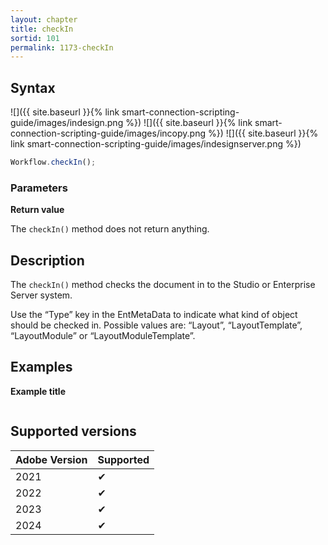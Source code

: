 ```yaml
---
layout: chapter
title: checkIn
sortid: 101
permalink: 1173-checkIn
---
```


## Syntax

![]({{ site.baseurl }}{% link smart-connection-scripting-guide/images/indesign.png %}) ![]({{ site.baseurl }}{% link smart-connection-scripting-guide/images/incopy.png %}) ![]({{ site.baseurl }}{% link smart-connection-scripting-guide/images/indesignserver.png %})

```javascript
Workflow.checkIn();
```

### Parameters

**Return value**

The `checkIn()` method does not return anything.

## Description

The `checkIn()` method checks the document in to the Studio or Enterprise Server system.

Use the “Type” key in the EntMetaData to indicate what kind of object should be checked in. Possible values are: “Layout”, “LayoutTemplate”, “LayoutModule” or “LayoutModuleTemplate”.

## Examples

**Example title**

```javascript

```

## Supported versions

| Adobe Version | Supported |
| ------------- | --------- |
| 2021          | ✔         |
| 2022          | ✔         |
| 2023          | ✔         |
| 2024          | ✔         |

